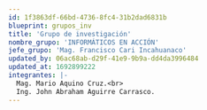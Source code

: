 ```yaml
---
id: 1f3863df-66bd-4736-8fc4-31b2dad6831b
blueprint: grupos_inv
title: 'Grupo de investigación'
nombre_grupo: 'INFORMÁTICOS EN ACCIÓN'
jefe_grupo: 'Mag. Francisco Cari Incahuanaco'
updated_by: 06ac68ab-d29f-41e9-9b9a-dd4da3996484
updated_at: 1692899222
integrantes: |-
  Mag. Mario Aquino Cruz.<br>
  Ing. John Abraham Aguirre Carrasco.
---
```

